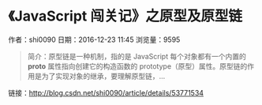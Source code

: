 # 《JavaScript 闯关记》之原型及原型链
作者：shi0090
日期：2016-12-23 11:45
浏览量：9595
> 简介：原型链是一种机制，指的是 JavaScript 每个对象都有一个内置的 __proto__ 属性指向创建它的构造函数的 prototype（原型）属性。原型链的作用是为了实现对象的继承，要理解原型链，...

 链接：http://blog.csdn.net/shi0090/article/details/53771534
